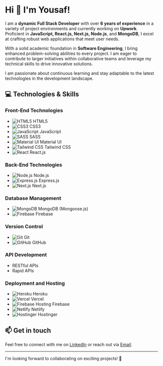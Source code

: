 # Hi 👋 I'm Yousaf!  

I am a **dynamic Full Stack Developer** with over **6 years of experience** in a variety of project environments and currently working on **Upwork**. Proficient in **JavaScript, React.js, Next.js, Node.js**, and **MongoDB**, I excel at crafting robust web applications that meet user needs.  

With a solid academic foundation in **Software Engineering**, I bring enhanced problem-solving abilities to every project. I am eager to contribute to larger initiatives within collaborative teams and leverage my technical skills to drive innovative solutions.   

I am passionate about continuous learning and stay adaptable to the latest technologies in the development landscape.  

## 💻 Technologies & Skills  

### Front-End Technologies  
- ![HTML5](https://img.shields.io/badge/HTML5-E34F26?style=flat-square&logo=html5&logoColor=white) HTML5  
- ![CSS3](https://img.shields.io/badge/CSS3-1572B6?style=flat-square&logo=css3&logoColor=white) CSS3  
- ![JavaScript](https://img.shields.io/badge/JavaScript-F7DF1E?style=flat-square&logo=javascript&logoColor=black) JavaScript  
- ![SASS](https://img.shields.io/badge/SASS-CC6699?style=flat-square&logo=sass&logoColor=white) SASS  
- ![Material UI](https://img.shields.io/badge/Material%20UI-0081CB?style=flat-square&logo=mui&logoColor=white) Material UI  
- ![Tailwind CSS](https://img.shields.io/badge/Tailwind%20CSS-06B6D4?style=flat-square&logo=tailwind-css&logoColor=white) Tailwind CSS  
- ![React](https://img.shields.io/badge/React-61DAFB?style=flat-square&logo=react&logoColor=black) React.js  

### Back-End Technologies  
- ![Node.js](https://img.shields.io/badge/Node.js-339639?style=flat-square&logo=node.js&logoColor=white) Node.js  
- ![Express.js](https://img.shields.io/badge/Express.js-000000?style=flat-square&logo=express&logoColor=white) Express.js  
- ![Next.js](https://img.shields.io/badge/Next.js-000000?style=flat-square&logo=next.js&logoColor=white) Next.js  

### Database Management  
- ![MongoDB](https://img.shields.io/badge/MongoDB-47A248?style=flat-square&logo=mongodb&logoColor=white) MongoDB (Mongoose.js)  
- ![Firebase](https://img.shields.io/badge/Firebase-FFCA28?style=flat-square&logo=firebase&logoColor=white) Firebase  

### Version Control  
- ![Git](https://img.shields.io/badge/Git-F05032?style=flat-square&logo=git&logoColor=white) Git  
- ![GitHub](https://img.shields.io/badge/GitHub-181717?style=flat-square&logo=github&logoColor=white) GitHub  

### API Development  
- RESTful APIs  
- Rapid APIs  

### Deployment and Hosting  
- ![Heroku](https://img.shields.io/badge/Heroku-430098?style=flat-square&logo=heroku&logoColor=white) Heroku  
- ![Vercel](https://img.shields.io/badge/Vercel-000000?style=flat-square&logo=vercel&logoColor=white) Vercel  
- ![Firebase Hosting](https://img.shields.io/badge/Firebase%20Hosting-FFCA28?style=flat-square&logo=firebase&logoColor=white) Firebase  
- ![Netlify](https://img.shields.io/badge/Netlify-00C7B7?style=flat-square&logo=netlify&logoColor=white) Netlify  
- ![Hostinger](https://img.shields.io/badge/Hostinger-FF4F25?style=flat-square&logo=hostinger&logoColor=white) Hostinger  

## 📫 Get in touch  
Feel free to connect with me on [LinkedIn](https://www.linkedin.com/in/arbazyousaf) or reach out via [Email](mailto:arbazyousaf.dev@gmail.com).  

---  

I'm looking forward to collaborating on exciting projects! 🚀

